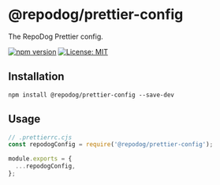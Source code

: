 # @repodog/prettier-config

The RepoDog Prettier config.

[![npm version](https://badge.fury.io/js/%40repodog%2Fprettier-config.svg)](https://badge.fury.io/js/%40repodog%2Fprettier-config)
[![License: MIT](https://img.shields.io/badge/License-MIT-yellow.svg)](LICENSE)

## Installation

```shell
npm install @repodog/prettier-config --save-dev
```

## Usage

```javascript
// .prettierrc.cjs
const repodogConfig = require('@repodog/prettier-config');

module.exports = {
  ...repodogConfig,
};
```
